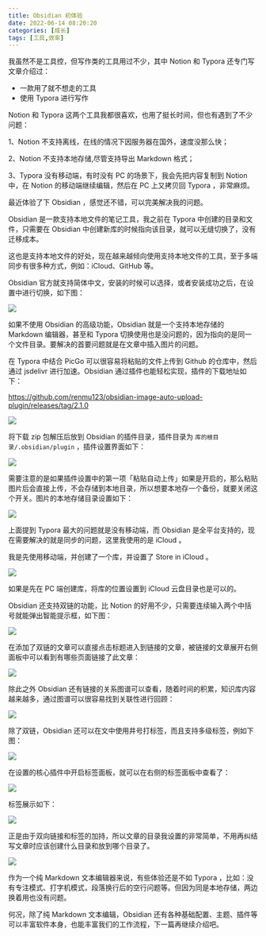 ```yaml
---
title: Obsidian 初体验
date: 2022-06-14 08:20:20
categories: [成长]
tags: [工具,效率]
---
```


我虽然不是工具控，但写作类的工具用过不少，其中 Notion 和 Typora 还专门写文章介绍过：
* 一款用了就不想走的工具
* 使用 Typora 进行写作

<!--more-->

Notion 和 Typora 这两个工具我都很喜欢，也用了挺长时间，但也有遇到了不少问题：

1、Notion 不支持离线，在线的情况下因服务器在国外，速度没那么快；

2、Notion 不支持本地存储,尽管支持导出 Markdown 格式；

3、Typora 没有移动端，有时没有 PC 的场景下，我会先把内容复制到 Notion 中，在 Notion 的移动端继续编辑，然后在 PC 上又拷贝回 Typora ，非常麻烦。

最近体验了下 Obsidian ，感觉还不错，可以完美解决我的问题。

Obsidian 是一款支持本地文件的笔记工具，我之前在 Typora 中创建的目录和文件，只需要在 Obsidian 中创建新库的时候指向该目录，就可以无缝切换了，没有迁移成本。

这也是支持本地文件的好处，现在越来越倾向使用支持本地文件的工具，至于多端同步有很多种方式，例如：iCloud、GitHub 等。

Obsidian 官方就支持简体中文，安装的时候可以选择，或者安装成功之后，在设置中进行切换，如下图：

![](https://cdn.jsdelivr.net/gh/oec2003/hblog-images/img/202206191600438.png)

如果不使用 Obsidian 的高级功能，Obsidian 就是一个支持本地存储的 Markdown 编辑器，甚至和 Typora 切换使用也是没问题的，因为指向的是同一个文件目录。要解决的首要问题就是在文章中插入图片的问题。

在 Typora 中结合 PicGo 可以很容易将粘贴的文件上传到 Github 的仓库中，然后通过 jsdelivr 进行加速。Obsidian 通过插件也能轻松实现，插件的下载地址如下：

https://github.com/renmu123/obsidian-image-auto-upload-plugin/releases/tag/2.1.0

![](https://cdn.jsdelivr.net/gh/oec2003/hblog-images/img/202206180711667.png)

将下载 zip 包解压后放到 Obsidian 的插件目录，插件目录为 `库的根目录/.obsidian/plugin` ，插件设置界面如下：

![](https://cdn.jsdelivr.net/gh/oec2003/hblog-images/img/202206190731262.png)

需要注意的是如果插件设置中的第一项「粘贴自动上传」如果是开启的，那么粘贴图片后会直接上传，不会存储到本地目录，所以想要本地存一个备份，就要关闭这个开关。图片的本地存储目录设置如下：

![](https://cdn.jsdelivr.net/gh/oec2003/hblog-images/img/202206190748234.png)

上面提到 Typora 最大的问题就是没有移动端，而 Obsidian 是全平台支持的，现在需要解决的就是同步的问题，这里我使用的是 iCloud 。

我是先使用移动端，并创建了一个库，并设置了 Store in iCloud 。

![](https://cdn.jsdelivr.net/gh/oec2003/hblog-images/img/202206190809700.png)

如果是先在 PC 端创建库，将库的位置设置到 iCloud 云盘目录也是可以的。

Obsidian 还支持双链的功能，比 Notion 的好用不少，只需要连续输入两个中括号就能弹出智能提示框，如下图：

![](https://cdn.jsdelivr.net/gh/oec2003/hblog-images/img/202206190912497.png)

在添加了双链的文章可以直接点击标题进入到链接的文章，被链接的文章展开右侧面板中可以看到有哪些页面链接了此文章：

![](https://cdn.jsdelivr.net/gh/oec2003/hblog-images/img/202206190933307.png)

除此之外 Obsidian 还有链接的关系图谱可以查看，随着时间的积累，知识库内容越来越多，通过图谱可以很容易找到关联性进行回顾：

![](https://cdn.jsdelivr.net/gh/oec2003/hblog-images/img/202206190934888.png)

除了双链，Obsidian 还可以在文中使用井号打标签，而且支持多级标签，例如下图：

![](https://cdn.jsdelivr.net/gh/oec2003/hblog-images/img/202206190934694.png)

在设置的核心插件中开启标签面板，就可以在右侧的标签面板中查看了：

![](https://cdn.jsdelivr.net/gh/oec2003/hblog-images/img/202206190934849.png)

标签展示如下：

![](https://cdn.jsdelivr.net/gh/oec2003/hblog-images/img/202206190933679.png)

正是由于双向链接和标签的加持，所以文章的目录我设置的非常简单，不用再纠结写文章时应该创建什么目录和放到哪个目录了。

![](https://cdn.jsdelivr.net/gh/oec2003/hblog-images/img/202206190933209.png)

作为一个纯 Markdown 文本编辑器来说，有些体验还是不如 Typora ，比如：没有专注模式、打字机模式，段落换行后的空行问题等。但因为同是本地存储，两边换着用也没有问题。

何况，除了纯 Markdown 文本编辑，Obsidian 还有各种基础配置、主题、插件等可以丰富软件本身，也能丰富我们的工作流程，下一篇再继续介绍吧。